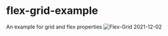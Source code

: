 # flex-grid-example
An example for grid and flex properties
![Flex-Grid 2021-12-02](https://user-images.githubusercontent.com/61363696/144498257-9fd4c85b-b579-4395-9455-2d144c72fdc7.png)
